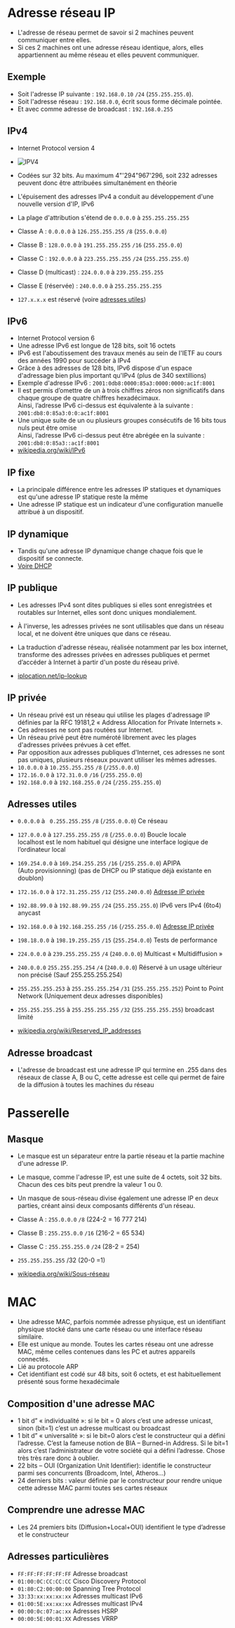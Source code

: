 # Adresse réseau IP
- L'adresse de réseau permet de savoir si 2 machines peuvent communiquer entre elles.  
- Si ces 2 machines ont une adresse réseau identique, alors, elles appartiennent au même réseau et elles peuvent communiquer.  

## Exemple
- Soit l'adresse IP suivante : `192.168.0.10` `/24` (`255.255.255.0`).  
- Soit l'adresse réseau : `192.168.0.0`, écrit sous forme décimale pointée.
- Et avec comme adresse de broadcast : `192.168.0.255`

## IPv4
- Internet Protocol version 4

- ![IPV4](https://upload.wikimedia.org/wikipedia/commons/thumb/3/34/Adresse_Ipv4.svg/440px-Adresse_Ipv4.svg.png)

- Codées sur 32 bits. Au maximum 4"'294"967'296, soit 232 adresses peuvent donc être attribuées simultanément en théorie
- L'épuisement des adresses IPv4 a conduit au développement d'une nouvelle version d'IP, IPv6

-  La plage d'attribution s'étend de `0.0.0.0` à `255.255.255.255`

- Classe A : `0.0.0.0` à `126.255.255.255` `/8` (`255.0.0.0`)
- Classe B : `128.0.0.0` à `191.255.255.255` `/16` (`255.255.0.0`)
- Classe C : `192.0.0.0` à `223.255.255.255` `/24` (`255.255.255.0`)
- Classe D (multicast) : `224.0.0.0` à `239.255.255.255`
- Classe E (réservée) : `240.0.0.0` à `255.255.255.255`

- `127.x.x.x` est réservé (voire [adresses utiles](#adresses-utiles))

## IPv6
- Internet Protocol version 6
- Une adresse IPv6 est longue de 128 bits, soit 16 octets
- IPv6 est l'aboutissement des travaux menés au sein de l'IETF au cours des années 1990 pour succéder à IPv4
- Grâce à des adresses de 128 bits, IPv6 dispose d'un espace d'adressage bien plus important qu'IPv4 (plus de 340 sextillions)
- Exemple d'adresse IPv6 : `2001:0db8:0000:85a3:0000:0000:ac1f:8001`
- Il est permis d’omettre de un à trois chiffres zéros non significatifs dans chaque groupe de quatre chiffres hexadécimaux.  
Ainsi, l’adresse IPv6 ci-dessus est équivalente à la suivante : `2001:db8:0:85a3:0:0:ac1f:8001`
- Une unique suite de un ou plusieurs groupes consécutifs de 16 bits tous nuls peut être omise  
Ainsi, l’adresse IPv6 ci-dessus peut être abrégée en la suivante : `2001:db8:0:85a3::ac1f:8001`
- [wikipedia.org/wiki/IPv6](https://fr.wikipedia.org/wiki/IPv6)

## IP fixe
- La principale différence entre les adresses IP statiques et dynamiques est qu'une adresse IP statique reste la même
- Une adresse IP statique est un indicateur d'une configuration manuelle attribué à un dispositif.
## IP dynamique
- Tandis qu'une adresse IP dynamique change chaque fois que le dispositif se connecte.
- [Voire DHCP](#DHCP)

## IP publique
- Les adresses IPv4 sont dites publiques si elles sont enregistrées et routables sur Internet, elles sont donc uniques mondialement.
- À l'inverse, les adresses privées ne sont utilisables que dans un réseau local, et ne doivent être uniques que dans ce réseau.
- La traduction d'adresse réseau, réalisée notamment par les box internet, transforme des adresses privées en adresses publiques et permet d’accéder à Internet à partir d'un poste du réseau privé.

- [iplocation.net/ip-lookup](https://www.iplocation.net/ip-lookup)

## IP privée
- Un réseau privé est un réseau qui utilise les plages d'adressage IP définies par la RFC 19181,2 « Address Allocation for Private Internets ».
- Ces adresses ne sont pas routées sur Internet.
- Un réseau privé peut être numéroté librement avec les plages d'adresses privées prévues à cet effet.
- Par opposition aux adresses publiques d'Internet, ces adresses ne sont pas uniques, plusieurs réseaux pouvant utiliser les mêmes adresses.
- `10.0.0.0` à `10.255.255.255` `/8` (`/255.0.0.0`)
- `172.16.0.0` à `172.31.0.0` `/16` (`/255.255.0.0`)
- `192.168.0.0` à `192.168.255.0` `/24` (`/255.255.255.0`)

## Adresses utiles
- `0.0.0.0` à `	0.255.255.255` `/8` (`/255.0.0.0`) Ce réseau
- `127.0.0.0` à `127.255.255.255` `/8` (`/255.0.0.0`) Boucle locale  
localhost est le nom habituel qui désigne une interface logique de l’ordinateur local
- `169.254.0.0` à `169.254.255.255` `/16` (`/255.255.0.0`) APIPA  
(Auto provisionning) (pas de DHCP ou IP statique déjà existante en doublon)
- `172.16.0.0` à `172.31.255.255` `/12` (`255.240.0.0`) [Adresse IP privée](#ip-privée)
- `192.88.99.0` à `192.88.99.255` `/24` (`255.255.255.0`) IPv6 vers IPv4 (6to4) anycast
- `192.168.0.0` à `192.168.255.255` `/16` (`/255.255.0.0`) [Adresse IP privée](#ip-privée)
- `198.18.0.0` à `198.19.255.255` `/15` (`255.254.0.0`) Tests de performance
- `224.0.0.0` à `239.255.255.255` `/4` (`240.0.0.0`) Multicast « Multidiffusion »
- `240.0.0.0` `255.255.255.254` `/4` (`240.0.0.0`) Réservé à un usage ultérieur non précisé (Sauf 255.255.255.254)
- `255.255.255.253` à `255.255.255.254` `/31` (`255.255.255.252`) Point to Point Network (Uniquement deux adresses disponibles)
- `255.255.255.255` à `255.255.255.255` `/32` (`255.255.255.255`) broadcast limité

- [wikipedia.org/wiki/Reserved_IP_addresses](https://wikipedia.org/wiki/Reserved_IP_addresses)

## Adresse broadcast
- L'adresse de broadcast est une adresse IP qui termine en .255 dans des réseaux de classe A, B ou C, cette adresse est celle qui permet de faire de la diffusion à toutes les machines du réseau

# Passerelle

## Masque
- Le masque est un séparateur entre la partie réseau et la partie machine d'une adresse IP.  
- Le masque, comme l'adresse IP, est une suite de 4 octets, soit 32 bits. Chacun des ces bits peut prendre la valeur 1 ou 0.  
- Un masque de sous-réseau divise également une adresse IP en deux parties, créant ainsi deux composants différents d'un réseau.
- Classe A : `255.0.0.0` `/8` (224-2 = 16 777 214)
- Classe B : `255.255.0.0` `/16` (216-2 = 65 534)
- Classe C : `255.255.255.0` `/24` (28-2 = 254)
- `255.255.255.255` /32 (20-0 =1)

- [wikipedia.org/wiki/Sous-réseau](https://fr.wikipedia.org/wiki/Sous-réseau)

# MAC
- Une adresse MAC, parfois nommée adresse physique, est un identifiant physique stocké dans une carte réseau ou une interface réseau similaire.  
- Elle est unique au monde. Toutes les cartes réseau ont une adresse MAC, même celles contenues dans les PC et autres appareils connectés.
- Lié au protocole ARP
- Cet identifiant est codé sur 48 bits, soit 6 octets, et est habituellement présenté sous forme hexadécimale

## Composition d'une adresse MAC
- 1 bit d” « individualité »: si le bit = 0 alors c’est une adresse unicast, sinon (bit=1) c’est un adresse multicast ou broadcast
- 1 bit d” « universalité »: si le bit=0 alors c’est le constructeur qui a défini l’adresse. C’est la fameuse notion de BIA – Burned-in Address. Si le bit=1 alors c’est l’administrateur de votre société qui a défini l’adresse. Chose très très rare donc à oublier.
- 22 bits – OUI (Organization Unit Identifier): identifie le constructeur parmi ses concurrents (Broadcom, Intel, Atheros…)
- 24 derniers bits : valeur définie par le constructeur pour rendre unique cette adresse MAC parmi toutes ses cartes réseaux

## Comprendre une adresse MAC
- Les 24 premiers bits (Diffusion+Local+OUI) identifient le type d’adresse et le constructeur

## Adresses particulières
- `FF:FF:FF:FF:FF:FF` Adresse broadcast
- `01:00:0C:CC:CC:CC` Cisco Discovery Protocol
- `01:80:C2:00:00:00` Spanning Tree Protocol
- `33:33:xx:xx:xx:xx` Adresses multicast IPv6
- `01:00:5E:xx:xx:xx` Adresses multicast IPv4
- `00:00:0c:07:ac:xx` Adresses HSRP
- `00:00:5E:00:01:XX` Adresses VRRP
